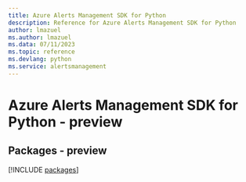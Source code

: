 ```yaml
---
title: Azure Alerts Management SDK for Python
description: Reference for Azure Alerts Management SDK for Python
author: lmazuel
ms.author: lmazuel
ms.data: 07/11/2023
ms.topic: reference
ms.devlang: python
ms.service: alertsmanagement
---
```

# Azure Alerts Management SDK for Python - preview
## Packages - preview
[!INCLUDE [packages](alerts-management-index.md)]